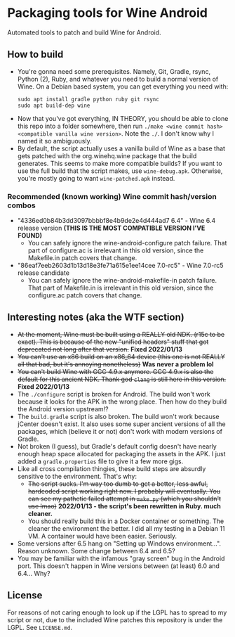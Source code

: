 # Packaging tools for Wine Android
Automated tools to patch and build Wine for Android.

## How to build
- You're gonna need some prerequisites. Namely, Git, Gradle, rsync, Python (2), Ruby, and whatever you need to build a normal version of Wine. On a Debian based system, you can get
  everything you need with:
  ```
  sudo apt install gradle python ruby git rsync
  sudo apt build-dep wine
  ```
- Now that you've got everything, IN THEORY, you should be able to clone this repo into a folder somewhere, then run `./make <wine commit hash> <compatible vanilla wine version>`. 
  Note the `./`. I don't know why I named it so ambiguously.
- By default, the script actually uses a vanilla build of Wine as a base that gets patched with the org.winehq.wine package that the build generates. This seems to make more compatible builds?
  If you want to use the full build that the script makes, use `wine-debug.apk`. Otherwise, you're mostly going to want `wine-patched.apk` instead.

### Recommended (known working) Wine commit hash/version combos
- "4336ed0b84b3dd3097bbbbf8e4b9de2e4d444ad7 6.4" - Wine 6.4 release version **(THIS IS THE MOST COMPATIBLE VERSION I'VE FOUND)**
    * You can safely ignore the wine-android-configure patch failure. That part of configure.ac is irrelevant in this old version, since the Makefile.in patch covers that change.
- "86eaf7eeb2603d1b13d18e3fe71a615e1ee14cee 7.0-rc5" - Wine 7.0-rc5 release candidate
    * You can safely ignore the wine-android-makefile-in patch failure. That part of Makefile.in is irrelevant in this old version, since the configure.ac patch covers that change.

## Interesting notes (aka the WTF section)

- ~~At the moment, Wine must be built using a REALLY old NDK. (r15c to be exact). This is because of the new "unified headers" stuff that got deprecated not long
  after that version.~~ **Fixed 2022/01/13**
- ~~You can't use an x86 build on an x86_64 device (this one is not REALLY all that bad, but it's annoying nonetheless)~~ **Was never a problem lol**
- ~~You can't build Wine with GCC 4.9.x anymore. GCC 4.9.x is also the default for this ancient NDK. Thank god `clang` is still here in this version.~~ **Fixed 2022/01/13**
- The `./configure` script is broken for Android. The build won't work because it looks for the APK in the wrong place. Then how do they build the Android version
  upstream!?
- The `build.gradle` script is also broken. The build won't work because jCenter doesn't exist. It also uses some super ancient versions of all the packages, which
  (believe it or not) don't work with modern versions of Gradle.
- Not broken (I guess), but Gradle's default config doesn't have nearly enough heap space allocated for packaging the assets in the APK. I just added a
  `gradle.properties` file to give it a few more gigs.
- Like all cross compilation thingies, these build steps are absurdly sensitive to the environment. That's why:
    * ~~The script sucks. I'm way too dumb to get a better, less awful, hardcoded script working right now. I probably will eventually. You can see my pathetic failed
      attempt in `make.py` (which you shouldn't use lmao)~~ **2022/01/13 - the script's been rewritten in Ruby. much cleaner.**
    * You should really build this in a Docker container or something. The cleaner the environment the better. I did all my testing in a Debian 11 VM. A container
      would have been easier. Seriously.
- Some versions after 6.5 hang on "Setting up Windows environment...". Reason unknown. Some change between 6.4 and 6.5?
- You may be familiar with the infamous "gray screen" bug in the Android port. This doesn't happen in Wine versions between (at least) 6.0 and 6.4... Why?
 
 ## License
 For reasons of not caring enough to look up if the LGPL has to spread to my script or not, due to the included Wine patches this repository is under the LGPL.
 See `LICENSE.md`.
